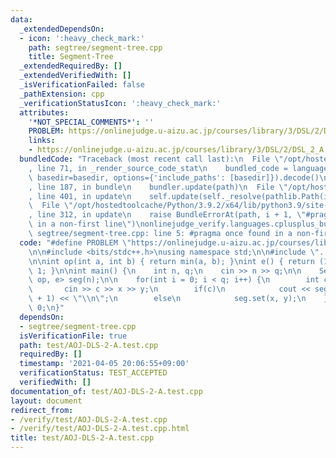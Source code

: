 ```yaml
---
data:
  _extendedDependsOn:
  - icon: ':heavy_check_mark:'
    path: segtree/segment-tree.cpp
    title: Segment-Tree
  _extendedRequiredBy: []
  _extendedVerifiedWith: []
  _isVerificationFailed: false
  _pathExtension: cpp
  _verificationStatusIcon: ':heavy_check_mark:'
  attributes:
    '*NOT_SPECIAL_COMMENTS*': ''
    PROBLEM: https://onlinejudge.u-aizu.ac.jp/courses/library/3/DSL/2/DSL_2_A
    links:
    - https://onlinejudge.u-aizu.ac.jp/courses/library/3/DSL/2/DSL_2_A
  bundledCode: "Traceback (most recent call last):\n  File \"/opt/hostedtoolcache/Python/3.9.2/x64/lib/python3.9/site-packages/onlinejudge_verify/documentation/build.py\"\
    , line 71, in _render_source_code_stat\n    bundled_code = language.bundle(stat.path,\
    \ basedir=basedir, options={'include_paths': [basedir]}).decode()\n  File \"/opt/hostedtoolcache/Python/3.9.2/x64/lib/python3.9/site-packages/onlinejudge_verify/languages/cplusplus.py\"\
    , line 187, in bundle\n    bundler.update(path)\n  File \"/opt/hostedtoolcache/Python/3.9.2/x64/lib/python3.9/site-packages/onlinejudge_verify/languages/cplusplus_bundle.py\"\
    , line 401, in update\n    self.update(self._resolve(pathlib.Path(included), included_from=path))\n\
    \  File \"/opt/hostedtoolcache/Python/3.9.2/x64/lib/python3.9/site-packages/onlinejudge_verify/languages/cplusplus_bundle.py\"\
    , line 312, in update\n    raise BundleErrorAt(path, i + 1, \"#pragma once found\
    \ in a non-first line\")\nonlinejudge_verify.languages.cplusplus_bundle.BundleErrorAt:\
    \ segtree/segment-tree.cpp: line 5: #pragma once found in a non-first line\n"
  code: "#define PROBLEM \"https://onlinejudge.u-aizu.ac.jp/courses/library/3/DSL/2/DSL_2_A\"\
    \n\n#include <bits/stdc++.h>\nusing namespace std;\n\n#include \"../segtree/segment-tree.cpp\"\
    \n\nint op(int a, int b) { return min(a, b); }\nint e() { return (1LL << 31) -\
    \ 1; }\n\nint main() {\n    int n, q;\n    cin >> n >> q;\n\n    SegmentTree<int,\
    \ op, e> seg(n);\n\n    for(int i = 0; i < q; i++) {\n        int c, x, y;\n \
    \       cin >> c >> x >> y;\n        if(c)\n            cout << seg.prod(x, y\
    \ + 1) << \"\\n\";\n        else\n            seg.set(x, y);\n    }\n\n    return\
    \ 0;\n}"
  dependsOn:
  - segtree/segment-tree.cpp
  isVerificationFile: true
  path: test/AOJ-DLS-2-A.test.cpp
  requiredBy: []
  timestamp: '2021-04-05 20:06:55+09:00'
  verificationStatus: TEST_ACCEPTED
  verifiedWith: []
documentation_of: test/AOJ-DLS-2-A.test.cpp
layout: document
redirect_from:
- /verify/test/AOJ-DLS-2-A.test.cpp
- /verify/test/AOJ-DLS-2-A.test.cpp.html
title: test/AOJ-DLS-2-A.test.cpp
---
```

